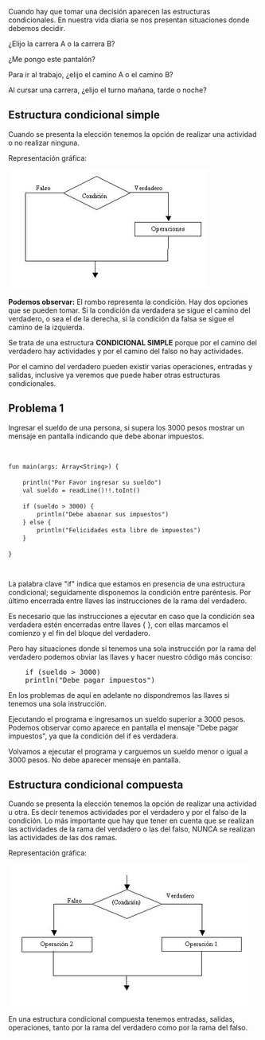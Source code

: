 <p>
Cuando hay que tomar una decisión aparecen las estructuras condicionales. En nuestra
vida diaria se nos presentan situaciones donde debemos decidir.

¿Elijo la carrera A o la carrera B?

¿Me pongo este pantalón?

Para ir al trabajo, ¿elijo el camino A o el camino B?

Al cursar una carrera, ¿elijo el turno mañana, tarde o noche?
</p>

## Estructura condicional simple

Cuando se presenta la elección tenemos la opción de realizar una actividad o no realizar
ninguna.

Representación gráfica:

![img.png](img.png)


**Podemos observar:** El rombo representa la condición. Hay dos opciones que se pueden
tomar. Si la condición da verdadera se sigue el camino del verdadero, o sea el de la
derecha, si la condición da falsa se sigue el camino de la izquierda.

Se trata de una estructura **CONDICIONAL SIMPLE** porque por el camino del verdadero hay
actividades y por el camino del falso no hay actividades.

Por el camino del verdadero pueden existir varias operaciones, entradas y salidas, inclusive
ya veremos que puede haber otras estructuras condicionales.


## Problema 1

<p> Ingresar el sueldo de una persona, si supera los 3000 pesos mostrar un mensaje en pantalla
indicando que debe abonar impuestos.
</p>
<pre>

    fun main(args: Array<String>) {

        println("Por Favor ingresar su sueldo")
        val sueldo = readLine()!!.toInt()
    
        if (sueldo > 3000) {
            println("Debe abaonar sus impuestos")
        } else {
            println("Felicidades esta libre de impuestos")
        }

    }

</pre>

<p>
    La palabra clave "if" indica que estamos en presencia de una estructura condicional;
seguidamente disponemos la condición entre paréntesis. Por último encerrada entre llaves
las instrucciones de la rama del verdadero.

Es necesario que las instrucciones a ejecutar en caso que la condición sea verdadera estén
encerradas entre llaves { }, con ellas marcamos el comienzo y el fin del bloque del
verdadero.

Pero hay situaciones donde si tenemos una sola instrucción por la rama del verdadero
podemos obviar las llaves y hacer nuestro código más conciso:
</p>

<pre>
    if (sueldo > 3000)
    println("Debe pagar impuestos")
</pre>

En los problemas de aquí en adelante no dispondremos las llaves si tenemos una sola
instrucción.

Ejecutando el programa e ingresamos un sueldo superior a 3000 pesos. Podemos observar
como aparece en pantalla el mensaje "Debe pagar impuestos", ya que la condición del if es
verdadera.

Volvamos a ejecutar el programa y carguemos un sueldo menor o igual a 3000 pesos. No
debe aparecer mensaje en pantalla.

## Estructura condicional compuesta
Cuando se presenta la elección tenemos la opción de realizar una actividad u otra. Es decir
tenemos actividades por el verdadero y por el falso de la condición. Lo más importante que
hay que tener en cuenta que se realizan las actividades de la rama del verdadero o las del
falso, NUNCA se realizan las actividades de las dos ramas.

Representación gráfica:

![img_1.png](img_1.png)

En una estructura condicional compuesta tenemos entradas, salidas, operaciones, tanto por
la rama del verdadero como por la rama del falso.
